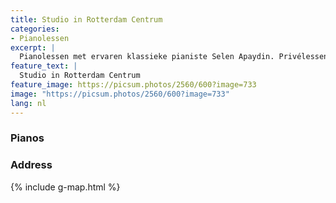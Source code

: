 ```yaml
---
title: Studio in Rotterdam Centrum
categories:
- Pianolessen
excerpt: |
  Pianolessen met ervaren klassieke pianiste Selen Apaydin. Privélessen voor alle niveaus, zowel in Rotterdam Centrum als online. Leer pianotechniek, muziektheorie en compositie onder begeleiding van een concertpianist. Ontwikkel je vaardigheden en versnel je pianoreis.
feature_text: |
  Studio in Rotterdam Centrum
feature_image: https://picsum.photos/2560/600?image=733
image: "https://picsum.photos/2560/600?image=733"
lang: nl
---
```



### Pianos


### Address 

{% include g-map.html %}
